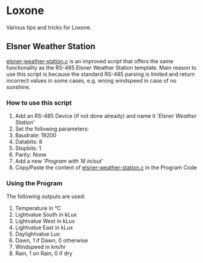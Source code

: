 # Loxone

Various tips and tricks for Loxone.

## Elsner Weather Station
[elsner-weather-station.c](/elsner-weather-station.c) is an improved script that offers the same functionality as the RS-485 Elsner Weather Station template.
Main reason to use this script is because the standard RS-485 parsing is limited and return incorrect values in some cases, e.g. wrong windspeed in case of no sunshine.

### How to use this script
1. Add an RS-485 Device (if not done already) and name it '*Elsner Weather Station*'
1. Set the following parameters:
  1. Baudrate: 19200
  1. Databits: 8
  1. Stopbits: 1
  1. Parity: None
1. Add a new '*Program with 16 in/out*'
1. Copy/Paste the content of [elsner-weather-station.c](/elsner-weather-station.c) in the Program Code

### Using the Program

The following outputs are used:

1. Temperature in °C
1. Lightvalue South in kLux
1. Lightvalue West in kLux
1. Lightvalue East in kLux
1. Daylightvalue Lux
1. Dawn, 1 if Dawn, 0 otherwise
1. Windspeed in km/hr
1. Rain, 1 on Rain, 0 if dry
